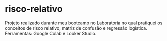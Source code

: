 # risco-relativo
Projeto realizado durante meu bootcamp no Laboratoria no qual pratiquei os conceitos de risco relativo, matriz de confusão e regressão logística. Ferramentas: Google Colab e Looker Studio.
